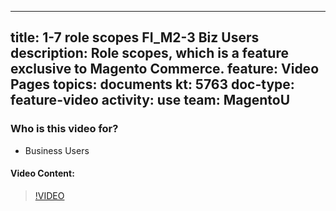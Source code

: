 
---
title: 1-7 role scopes FI_M2-3 Biz Users
description: Role scopes, which is a feature exclusive to Magento Commerce.
feature: Video Pages
topics: documents
kt: 5763
doc-type: feature-video
activity: use
team: MagentoU
---

### Who is this video for?

* Business Users

#### Video Content:

>[!VIDEO](https://video.tv.adobe.com/v/35948)

